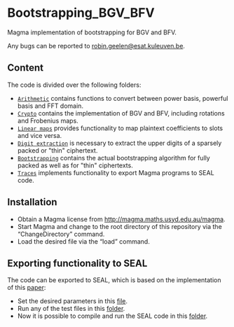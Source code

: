 # Bootstrapping_BGV_BFV

Magma implementation of bootstrapping for BGV and BFV.

Any bugs can be reported to robin.geelen@esat.kuleuven.be.

## Content

The code is divided over the following folders:
* [`Arithmetic`](Arithmetic) contains functions to convert between power basis, powerful basis and FFT domain.
* [`Crypto`](Crypto) contains the implementation of BGV and BFV, including rotations and Frobenius maps.
* [`Linear maps`](Linear%20maps) provides functionality to map plaintext coefficients to slots and vice versa.
* [`Digit extraction`](Digit%20extraction) is necessary to extract the upper digits of a sparsely packed or "thin" ciphertext.
* [`Bootstrapping`](Bootstrapping) contains the actual bootstrapping algorithm for fully packed as well as for "thin" ciphertexts.
* [`Traces`](Traces) implements functionality to export Magma programs to SEAL code.

## Installation

* Obtain a Magma license from http://magma.maths.usyd.edu.au/magma.
* Start Magma and change to the root directory of this repository via the “ChangeDirectory” command.
* Load the desired file via the “load” command.

## Exporting functionality to SEAL

The code can be exported to SEAL, which is based on the implementation of this [paper](https://eprint.iacr.org/2023/1304):
* Set the desired parameters in this [file](Crypto/Params.m).
* Run any of the test files in this [folder](Bootstrapping).
* Now it is possible to compile and run the SEAL code in this [folder](Bootstrapping_SEAL).
